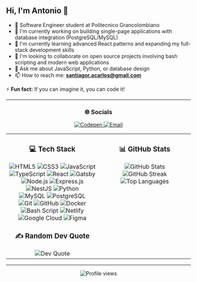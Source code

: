 <!-- Header & Introduction -->
## Hi, I'm Antonio 👋

- 🧠 Software Engineer student at Politecnico Grancolombiano
- 🔭 I'm currently working on building single-page applications with database integration (PostgreSQL/MySQL)
- 🌱 I'm currently learning advanced React patterns and expanding my full-stack development skills
- 🙌 I'm looking to collaborate on open source projects involving bash scripting and modern web applications
- 💬 Ask me about JavaScript, Python, or database design
- 📫 How to reach me: **santiagor.acarlos@gmail.com**

⚡ **Fun fact:** If you can imagine it, you can code it!

---

<!-- Socials Section -->
<div align="center">
  <h3>🌐 Socials</h3>
  <p>
    <a href="https://codepen.io/TonyS-dev" target="_blank">
      <img src="https://img.shields.io/badge/Codepen-000000?logo=codepen&logoColor=white" alt="Codepen"/>
    </a>
    <a href="mailto:santiagor.acarlos@gmail.com" target="_blank">
      <img src="https://img.shields.io/badge/Email-D14836?logo=gmail&logoColor=white" alt="Email"/>
    </a>
  </p>
</div>

<!-- Main content table: Tech Stack & GitHub Stats -->
<table>
  <tr>
    <!-- Left Column: Tech Stack & Dev Quote -->
    <td valign="top" width="50%">
      <div align="center">
        <h3>💻 Tech Stack</h3>
        <p>
          <!-- Frontend -->
          <img src="https://img.shields.io/badge/html5-%23E34F26.svg?style=for-the-badge&logo=html5&logoColor=white" alt="HTML5"/>
          <img src="https://img.shields.io/badge/css3-%231572B6.svg?style=for-the-badge&logo=css3&logoColor=white" alt="CSS3"/>
          <img src="https://img.shields.io/badge/javascript-%23323330.svg?style=for-the-badge&logo=javascript&logoColor=%23F7DF1E" alt="JavaScript"/>
          <img src="https://img.shields.io/badge/typescript-%233178C6.svg?style=for-the-badge&logo=typescript&logoColor=white" alt="TypeScript"/>
          <img src="https://img.shields.io/badge/react-%2320232a.svg?style=for-the-badge&logo=react&logoColor=%2361DAFB" alt="React"/>
          <img src="https://img.shields.io/badge/Gatsby-%23663399.svg?style=for-the-badge&logo=gatsby&logoColor=white" alt="Gatsby"/>
          <br>
          <!-- Backend -->
          <img src="https://img.shields.io/badge/node.js-6DA55F?style=for-the-badge&logo=node.js&logoColor=white" alt="Node.js"/>
          <img src="https://img.shields.io/badge/express.js-%23000000.svg?style=for-the-badge&logo=express&logoColor=white" alt="Express.js"/>
          <img src="https://img.shields.io/badge/nestjs-%23E0234E.svg?style=for-the-badge&logo=nestjs&logoColor=white" alt="NestJS"/>
          <img src="https://img.shields.io/badge/python-3670A0?style=for-the-badge&logo=python&logoColor=ffdd54" alt="Python"/>
          <br>
          <!-- Databases -->
          <img src="https://img.shields.io/badge/mysql-4479A1.svg?style=for-the-badge&logo=mysql&logoColor=white" alt="MySQL"/>
          <img src="https://img.shields.io/badge/postgres-%23316192.svg?style=for-the-badge&logo=postgresql&logoColor=white" alt="PostgreSQL"/>
          <br>
          <!-- DevOps, Cloud & Tools -->
          <img src="https://img.shields.io/badge/git-%23F05033.svg?style=for-the-badge&logo=git&logoColor=white" alt="Git"/>
          <img src="https://img.shields.io/badge/github-%23121011.svg?style=for-the-badge&logo=github&logoColor=white" alt="GitHub"/>
          <img src="https://img.shields.io/badge/docker-%230db7ed.svg?style=for-the-badge&logo=docker&logoColor=white" alt="Docker"/>
          <img src="https://img.shields.io/badge/bash_script-%23121011.svg?style=for-the-badge&logo=gnu-bash&logoColor=white" alt="Bash Script"/>
          <img src="https://img.shields.io/badge/netlify-%23000000.svg?style=for-the-badge&logo=netlify&logoColor=#00C7B7" alt="Netlify"/>
          <img src="https://img.shields.io/badge/GoogleCloud-%234285F4.svg?style=for-the-badge&logo=google-cloud&logoColor=white" alt="Google Cloud"/>
          <img src="https://img.shields.io/badge/figma-%23F24E1E.svg?style=for-the-badge&logo=figma&logoColor=white" alt="Figma"/>
        </p>
        <h3>✍️ Random Dev Quote</h3>
        <img src="https://quotes-github-readme.vercel.app/api?type=vetical&theme=radical" alt="Dev Quote"/>
      </div>
    </td>
    <!-- Right Column: GitHub Stats -->
    <td valign="top" width="50%">
      <div align="center">
        <h3>📊 GitHub Stats</h3>
        <img src="https://github-readme-stats.vercel.app/api?username=TonyS-dev&theme=tokyonight&hide_border=true&include_all_commits=true&count_private=false" alt="GitHub Stats"/>
        <br>
        <img src="https://nirzak-streak-stats.vercel.app/?user=TonyS-dev&theme=tokyonight&hide_border=true" alt="GitHub Streak"/>
        <br>
        <img src="https://github-readme-stats.vercel.app/api/top-langs/?username=TonyS-dev&theme=tokyonight&hide_border=true&include_all_commits=false&count_private=false&layout=compact" alt="Top Languages"/>
      </div>
    </td>
  </tr>
</table>

---

    
<!-- Visitor Count -->
<div align="center">
  <img src="https://komarev.com/ghpvc/?username=TonyS-dev&style=flat-square&color=blue" alt="Profile views"/>
</div>
